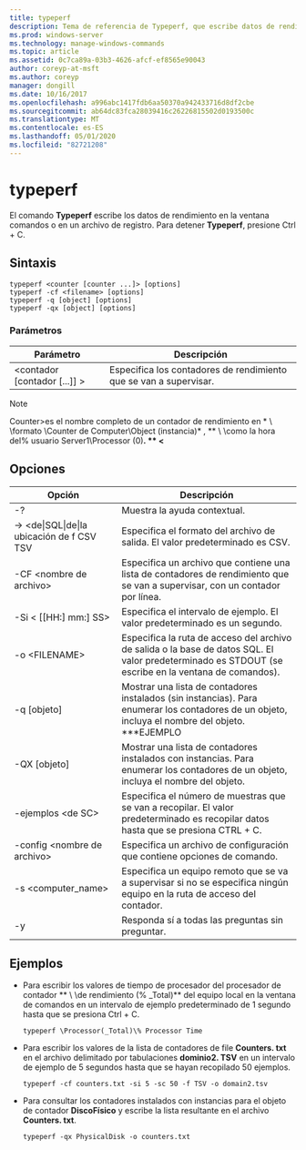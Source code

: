 ```yaml
---
title: typeperf
description: Tema de referencia de Typeperf, que escribe datos de rendimiento en la ventana comandos o en un archivo de registro.
ms.prod: windows-server
ms.technology: manage-windows-commands
ms.topic: article
ms.assetid: 0c7ca89a-03b3-4626-afcf-ef8565e90043
author: coreyp-at-msft
ms.author: coreyp
manager: dongill
ms.date: 10/16/2017
ms.openlocfilehash: a996abc1417fdb6aa50370a942433716d8df2cbe
ms.sourcegitcommit: ab64dc83fca28039416c26226815502d0193500c
ms.translationtype: MT
ms.contentlocale: es-ES
ms.lasthandoff: 05/01/2020
ms.locfileid: "82721208"
---
```

# <a name="typeperf"></a>typeperf

El comando **Typeperf** escribe los datos de rendimiento en la ventana comandos o en un archivo de registro. Para detener **Typeperf**, presione Ctrl + C.

## <a name="syntax"></a>Sintaxis

```
typeperf <counter [counter ...]> [options]
typeperf -cf <filename> [options]
typeperf -q [object] [options]
typeperf -qx [object] [options]
```

### <a name="parameters"></a>Parámetros

|Parámetro|Descripción|
|---------|-----------|
|\<contador [contador [...]] >|Especifica los contadores de rendimiento que se van a supervisar.|

> [!NOTE]
> Counter>es el nombre completo de un contador de rendimiento en * \\ \\formato \Counter de Computer\Object (instancia)* , ** \\ \\como la hora del\% usuario Server1\Processor (0)**. ** \<**

## <a name="options"></a>Opciones

|                   Opción                   |                                                         Descripción                                                          |
|--------------------------------------------|------------------------------------------------------------------------------------------------------------------------------|
|                     -?                     |                                               Muestra la ayuda contextual.                                               |
| -> \<de&verbar;SQL&verbar;de&verbar;la ubicación de f CSV TSV |                                    Especifica el formato del archivo de salida. El valor predeterminado es CSV.                                     |
|              -CF \<nombre de archivo>               |              Especifica un archivo que contiene una lista de contadores de rendimiento que se van a supervisar, con un contador por línea.               |
|             -Si < [[HH:] mm:] SS>             |                                  Especifica el intervalo de ejemplo. El valor predeterminado es un segundo.                                   |
|               -o \<FILENAME>               |     Especifica la ruta de acceso del archivo de salida o la base de datos SQL. El valor predeterminado es STDOUT (se escribe en la ventana de comandos).      |
|                -q [objeto]                 | Mostrar una lista de contadores instalados (sin instancias). Para enumerar los contadores de un objeto, incluya el nombre del objeto. \*\*\*EJEMPLO |
|                -QX [objeto]                |        Mostrar una lista de contadores instalados con instancias. Para enumerar los contadores de un objeto, incluya el nombre del objeto.        |
|               -ejemplos \<de SC>               |             Especifica el número de muestras que se van a recopilar. El valor predeterminado es recopilar datos hasta que se presiona CTRL + C.              |
|            -config \<nombre de archivo>             |                                    Especifica un archivo de configuración que contiene opciones de comando.                                     |
|            -s \<computer_name>             |                   Especifica un equipo remoto que se va a supervisar si no se especifica ningún equipo en la ruta de acceso del contador.                    |
|                     -y                     |                                        Responda sí a todas las preguntas sin preguntar.                                        |

## <a name="examples"></a>Ejemplos

- Para escribir los valores de tiempo de procesador del procesador de contador ** \\ \\de rendimiento (\% _Total)** del equipo local en la ventana de comandos en un intervalo de ejemplo predeterminado de 1 segundo hasta que se presiona Ctrl + C.  
  ```
  typeperf \Processor(_Total)\% Processor Time
  ```  
- Para escribir los valores de la lista de contadores de file **Counters. txt** en el archivo delimitado por tabulaciones **dominio2. TSV** en un intervalo de ejemplo de 5 segundos hasta que se hayan recopilado 50 ejemplos.  
  ```
  typeperf -cf counters.txt -si 5 -sc 50 -f TSV -o domain2.tsv
  ```  
- Para consultar los contadores instalados con instancias para el objeto de contador **DiscoFísico** y escribe la lista resultante en el archivo **Counters. txt**.  
  ```
  typeperf -qx PhysicalDisk -o counters.txt
  ```
